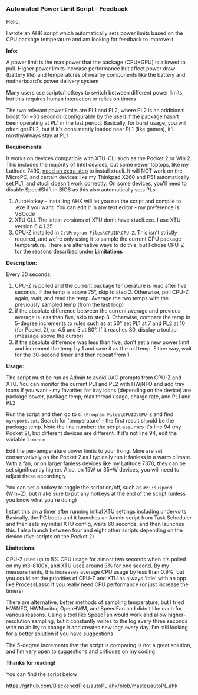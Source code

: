 ### Automated Power Limit Script - Feedback

Hello,

I wrote an AHK script which automatically sets power limits based on the CPU package temperature and am looking for feedback to improve it

**Info:**

A power limit is the max power that the package (CPU+GPU) is allowed to pull. Higher power limits increase performance but affect power draw (battery life) and temperatures of nearby components like the battery and motherboard's power delivery system

Many users use scripts/hotkeys to switch between different power limits, but this requires human interaction or relies on timers

The two relevant power limits are PL1 and PL2, where PL2 is an additional boost for ~30 seconds (configurable by the user) if the package hasn't been operating at PL1 in the last period. Basically, for burst usage, you will often get PL2, but if it's consistently loaded near PL1 (like games), it'll mostly/always stay at PL1

**Requirements:**

It works on devices compatible with XTU-CLI such as the Pocket 2 or Win 2. This includes the majority of Intel devices, but some newer laptops, like my Latitude 7490, [need an extra step](https://jas-team.net/2019/07/30/intel-xtu-attempted-to-install-on-an-unsupported-platform/) to install xtucli. It will NOT work on the MicroPC, and certain devices like my Thinkpad X260 and P51 automatically set PL1, and xtucli doesn't work correctly. On some devices, you'll need to disable SpeedShift in BIOS as this also automatically sets PLs

1. AutoHotkey - installing AHK will let you run the script and compile to .exe if you want. You can edit it in any text editor - my preference is VSCode
2. XTU CLI. The latest versions of XTU don't have xtucli.exe. I use XTU version 6.4.1.25
3. CPU-Z installed in `C:\Program Files\CPUID\CPU-Z`. This isn't strictly required, and we're only using it to sample the current CPU package temperature. There are alternative ways to do this, but I chose CPU-Z for the reasons described under **Limitations**

**Description:**

Every 30 seconds: 

1. CPU-Z is polled and the current package temperature is read after five seconds. If the temp is above 75°, skip to step 2. Otherwise, poll CPU-Z again, wait, and read the temp. Average the two temps with the previously sampled temp (from the last loop)
2. if the absolute difference between the current average and previous average is less than five, skip to step 3. Otherwise, compare the temp in 5-degree increments to rules such as at 50° set PL1 at 7 and PL2 at 10 (for Pocket 2), or 4.5 and 5 at 80°. If it reaches 80, display a tooltip (message above the cursor)
3. if the absolute difference was less than five, don't set a new power limit and increment the temp by 1 and save it as the old temp. Either way, wait for the 30-second timer and then repeat from 1.

**Usage:**

The script must be run as Admin to avoid UAC prompts from CPU-Z and XTU. You can monitor the current PL1 and PL2 with HWiNFO and add tray icons if you want - my favorites for tray icons (depending on the device) are package power, package temp, max thread usage, charge rate, and PL1 and PL2

Run the script and then go to `C:\Program Files\CPUID\CPU-Z` and find `myreport.txt`. Search for 'temperature' - the first result should be the package temp. Note the line number: the script assumes it's line 94 (my Pocket 2), but different devices are different. If it's not line 94, edit the variable `linenum`

Edit the per-temperature power limits to your liking. Mine are set conservatively on the Pocket 2 as I typically run it fanless in a warm climate. With a fan, or on larger fanless devices like my Latitude 7370, they can be set significantly higher. Also, on 15W or 35+W devices, you will need to adjust these accordingly

You can set a hotkey to toggle the script on/off, such as `#z::suspend` (Win+Z), but make sure to put any hotkeys at the end of the script (unless you know what you're doing)

I start this on a timer after running initial XTU settings including undervolts. Basically, the PC boots and it launches an Admin script from Task Scheduler and then sets my initial XTU config, waits 60 seconds, and then launches this. I also launch between four and eight other scripts depending on the device (five scripts on the Pocket 2)

**Limitations:**

CPU-Z uses up to 5% CPU usage for almost two seconds when it's polled on my m3-8100Y, and XTU uses around 3% for one second. By my measurements, this increases average CPU usage by less than 0.9%, but you could set the priorities of CPU-Z and XTU as always 'Idle' with an app like ProcessLasso if you really need CPU performance (or just increase the timers)

There are alternative, better methods of sampling temperature, but I tried HWiNFO, HWMonitor, OpenHWM, and SpeedFan and didn't like each for various reasons. Using a tool like SpeedFan would work and allow higher-resolution sampling, but it constantly writes to the log every three seconds with no ability to change it and creates new logs every day. I'm still looking for a better solution if you have suggestions

The 5-degree increments that the script is comparing is not a great solution, and I'm very open to suggestions and critiques on my coding

**Thanks for reading!**

You can find the script below

https://github.com/BlackenedPies/autoPL.ahk/blob/master/autoPL.ahk
